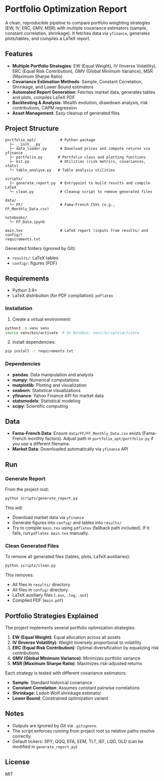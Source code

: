 # Portfolio Optimization Report

A clean, reproducible pipeline to compare portfolio weighting strategies (EW, IV, ERC, GMV, MSR) with multiple covariance estimators (sample, constant correlation, shrinkage). It fetches data via `yfinance`, generates plots/tables, and compiles a LaTeX report.

## Features

- **Multiple Portfolio Strategies**: EW (Equal Weight), IV (Inverse Volatility), ERC (Equal Risk Contribution), GMV (Global Minimum Variance), MSR (Maximum Sharpe Ratio)
- **Covariance Estimation Methods**: Sample, Constant Correlation, Shrinkage, and Lower Bound estimators
- **Automated Report Generation**: Fetches market data, generates tables and plots, compiles LaTeX PDF
- **Backtesting & Analysis**: Wealth evolution, drawdown analysis, risk contributions, CAPM regression
- **Asset Management**: Easy cleanup of generated files

## Project Structure

```
portfolio_opt/           # Python package
  ├─ __init__.py
  ├─ data_loader.py      # Download prices and compute returns via yfinance
  ├─ portfolio.py       # Portfolio class and plotting functions
  ├─ kit.py              # Utilities (risk metrics, covariances, stats)
  └─ table_analyse.py   # Table analysis utilities

scripts/
  ├─ generate_report.py  # Entrypoint to build results and compile LaTeX
  └─ clean.py            # Cleanup script to remove generated files

data/
  └─ FF/                 # Fama-French CSVs (e.g., FF_Monthly_Data.csv)

notebooks/
  └─ FF_Data.ipynb

main.tex                 # LaTeX report (inputs from results/ and config/)
requirements.txt
```

Generated folders (ignored by Git):
- `results/`: LaTeX tables
- `config/`: figures (PDF)

## Requirements

- Python 3.9+
- LaTeX distribution (for PDF compilation): `pdflatex`

### Installation

1. Create a virtual environment:
```bash
python3 -m venv venv
source venv/bin/activate  # On Windows: venv\Scripts\activate
```

2. Install dependencies:
```bash
pip install -r requirements.txt
```

### Dependencies

- **pandas**: Data manipulation and analysis
- **numpy**: Numerical computations
- **matplotlib**: Plotting and visualization
- **seaborn**: Statistical visualizations
- **yfinance**: Yahoo Finance API for market data
- **statsmodels**: Statistical modeling
- **scipy**: Scientific computing

## Data

- **Fama-French Data**: Ensure `data/FF/FF_Monthly_Data.csv` exists (Fama-French monthly factors). Adjust path in `portfolio_opt/portfolio.py` if you use a different filename.
- **Market Data**: Downloaded automatically via `yfinance` API

## Run

### Generate Report
From the project root:
```bash
python scripts/generate_report.py
```
This will:
- Download market data via `yfinance`
- Generate figures into `config/` and tables into `results/`
- Try to compile `main.tex` using `pdflatex` (fallback path included). If it fails, run `pdflatex main.tex` manually.

### Clean Generated Files
To remove all generated files (tables, plots, LaTeX auxiliaries):
```bash
python scripts/clean.py
```
This removes:
- All files in `results/` directory
- All files in `config/` directory  
- LaTeX auxiliary files (`.aux`, `.log`, `.out`)
- Compiled PDF (`main.pdf`)

## Portfolio Strategies Explained

The project implements several portfolio optimization strategies:

1. **EW (Equal Weight)**: Equal allocation across all assets
2. **IV (Inverse Volatility)**: Weight inversely proportional to volatility
3. **ERC (Equal Risk Contribution)**: Optimal diversification by equalizing risk contributions
4. **GMV (Global Minimum Variance)**: Minimizes portfolio variance
5. **MSR (Maximum Sharpe Ratio)**: Maximizes risk-adjusted returns

Each strategy is tested with different covariance estimators:
- **Sample**: Standard historical covariance
- **Constant Correlation**: Assumes constant pairwise correlations
- **Shrinkage**: Ledoit-Wolf shrinkage estimator
- **Lower Bound**: Constrained optimization variant

## Notes
- Outputs are ignored by Git via `.gitignore`.
- The script enforces running from project root so relative paths resolve correctly.
- Default tickers: SPY, QQQ, EFA, EEM, TLT, IEF, LQD, GLD (can be modified in `generate_report.py`)

## License
MIT
